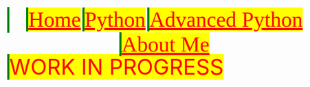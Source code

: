 <html>
	<head>
		<title>AsmitTheCoder.github.io</title>
		<style>
			@font-family{
				font-family:'pokemon';
				src: url(.\f.ttf);
			}
			a{
				border-left: solid 5px green;
				color: red;
				background: yellow;
				font-size: 50px;
			}
			p{
				border-left: solid 5px green;
				color: red;
				background: yellow;
				font-size: 50px;
			}
			header{
				float: left;
				position: fixed;
			}
			header a{
				font-family: 'pokemon';
				font-size: 50px;
			}
		</style>
	<head>
	<body>
		<header>
			<a href='https://AsmitTheCoder.netlify.app'>Home</a>
			<a href='https://AsmitTheCoder.netlify.app/python.html'>Python</a>
			<a href='https://AsmitTheCoder.netlify.app/python-adv.html'>Advanced Python</a>
			<a href='https://AsmitTheCoder.netlify.app/about.html'>About Me</a>
		</header>
		<a href='https://AsmitTheCoder.github.io'></a>
		<p>WORK IN PROGRESS</p>
	</body>
</html>
